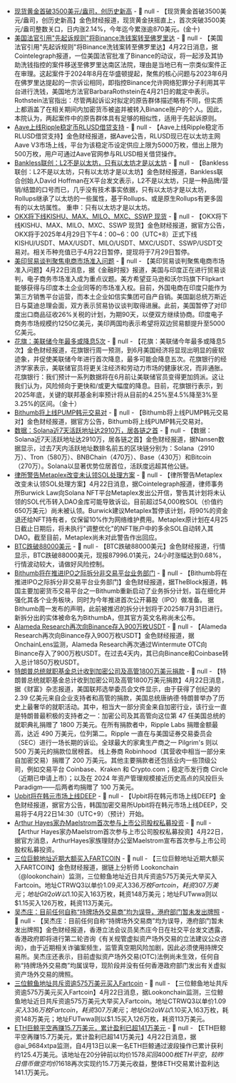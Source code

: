 - [现货黄金首破3500美元/盎司，创历史新高]() - 📰 null - 【现货黄金首破3500美元/盎司，创历史新高】金色财经报道，现货黄金扶摇直上，首次突破3500美元/盎司整数关口，日内涨2.14%，今年迄今累涨逾870美元。(金十)
- [美国法官引用"先起诉规则"将Binance洗钱案转至佛罗里达]() - 📰 null - 【美国法官引用"先起诉规则"将Binance洗钱案转至佛罗里达】4月22日消息，据Cointelegraph报道，一位美国法官批准了Binance的动议，将一起涉及其协助洗钱指控的案件移送至佛罗里达南区法院，理由是当地已有一宗类似案件正在审理。这起案件于2024年8月在华盛顿提起，聚焦的核心问题与2023年6月在佛罗里达提起的一宗诉讼相同，即指控Binance允许网络犯罪分子利用其平台进行洗钱，美国地方法官BarbaraRothstein在4月21日的裁定中表示。 
Rothstein法官指出：尽管两起诉讼对拟定的原告群体描述略有不同，但实质上都涵盖了在相关期间内加密货币被盗并被转入Binance账户的个人。因此，本院认为，两起案件中的原告群体具有足够的相似性，适用于先起诉原则。
- [Aave上线Ripple稳定币RLUSD借贷支持](https://x.com/aave/status/1914399865632628781) - 📰 null - 【Aave上线Ripple稳定币RLUSD借贷支持】金色财经报道，据Aave公告，RLUSD现已在以太坊主网Aave V3市场上线，平台为该稳定币设定供应上限为5000万枚，借出上限为500万枚，用户可通过Aave官网参与RLUSD相关借贷操作。
- [Bankless联创：L2不是以太坊，只有以太坊才是以太坊](https://x.com/TrustlessState/status/1914402754891559253) - 📰 null - 【Bankless联创：L2不是以太坊，只有以太坊才是以太坊】金色财经报道，Bankless联合创始人David Hoffman在X平台发文表示，L2不是以太坊，只是一种品牌/营销/结盟的口号而已，几乎没有技术事实依据，只有以太坊才是以太坊，Rollups继承了以太坊的一些属性，基于Rollups、或是原生Rollups有更多固有的以太坊属性。 重申：只有以太坊才是以太坊。
- [OKX将下线KISHU、MAX、MILO、MXC、SSWP 现货]() - 📰 null - 【OKX将下线KISHU、MAX、MILO、MXC、SSWP 现货】金色财经报道，据官方公告，OKX将于2025年4月29日下午4：00~6：00（UTC+8）正式下线KISHU/USDT、MAX/USDT、MILO/USDT、MXC/USDT、SSWP/USDT交易对。相关币种充值已于4月22日暂停，提现将于7月29日暂停。
- [美印贸易谈判聚焦电商市场准入问题](https://www.ft.com/content/ac858997-8dc4-495f-ba9e-81b8f9758332) - 📰 null - 【美印贸易谈判聚焦电商市场准入问题】4月22日消息，据《金融时报》报道，美国与印度正在进行贸易谈判，电子商务市场准入成为重点议题。美方希望亚马逊和沃尔玛旗下Flipkart能够获得与印度本土企业同等的市场准入权。目前，外国电商在印度只能作为第三方销售平台运营，而本土企业如信实集团可自产自销。美国副总统万斯近日与莫迪总理会面，双方表示贸易协议谈判取得进展。此前，美国暂停了对印度出口商品征收26%关税的计划，为期90天，以便双方继续协商。印度电子商务市场规模约1250亿美元，美印两国均表示希望将双边贸易额提升至5000亿美元。
- [花旗：美联储今年最多或降息5次]() - 📰 null - 【花旗：美联储今年最多或降息5次】金色财经报道，花旗银行周一预测，到6月美国经济将显现出明显的疲软迹象，并促使美联储今年进行首次降息，最多可能会降息五次。花旗银行的经济学家表示，美联储官员将更关注经济和劳动力市场的健康状况，而非通胀。 
花旗银行：我们预计一系列数据将在6月前让美联储官员变得更加鸽派。这让我们认为，风险倾向于更快和/或更大幅度的降息。目前，花旗银行表示，到2025年底，关键的联邦基金利率预计将从目前的4.25%至4.5%降至3%至3.25%的区间。（金十）
- [Bithumb将上线PUMP韩元交易对]() - 📰 null - 【Bithumb将上线PUMP韩元交易对】金色财经报道，据官方公告，Bithumb将上线PUMP韩元交易对。
- [数据：Solana近7天活跃地址达2910万，居各链之首]() - 📰 null - 【数据：Solana近7天活跃地址达2910万，居各链之首】金色财经报道，据Nansen数据显示，过去7天内活跃地址数排名前五的区块链分别为：Solana（2910万）、Tron（580万）、BNBChain（470万）、Base（430万）和Bitcoin（270万）。Solana以显著优势位居首位，活跃度远超其他公链。
- [律所警告Metaplex改变未认领SOL处理方案]() - 📰 null - 【律所警告Metaplex改变未认领SOL处理方案】4月22日消息，据Cointelegraph报道，律师事务所Burwick Law向Solana NFT平台Metaplex发出公开信，警告其计划将未认领的SOL代币转入DAO金库可能导致诉讼。目前超过54,000枚SOL（价值约650万美元）尚未被认领。Burwick建议Metaplex暂停该计划，将90%的资金退还给NFT持有者，仅保留10%作为网络维护费用。Metaplex原计划在4月25日截止日期后，将未执行"调整优化"的NFT账户中的多余SOL自动转入其DAO。截至目前，Metaplex尚未对此警告作出回应。
- [BTC跌破88000美元]() - 📰 null - 【BTC跌破88000美元】金色财经报道，行情显示，BTC跌破88000美元，现报87996.01美元，24小时涨幅达到0.68%，行情波动较大，请做好风险控制。
- [Bithumb将在推进IPO之际拆分非交易平台业务部门](https://www.theblock.co/post/351435/bithumb-crypto-exchange-to-spin-off-non-exchange-division-amid-ipo-push) - 📰 null - 【Bithumb将在推进IPO之际拆分非交易平台业务部门】金色财经报道，据TheBlock报道，韩国主要加密货币交易平台之一Bithumb重新启动了业务拆分计划，旨在细化并强化其各个业务板块，同时为今年推进首次公开募股（IPO）做准备。 
据Bithumb周一发布的声明，此前被推迟的拆分计划将于2025年7月31日进行。新拆分出的实体被命名为BithumbA，但其官方英文名称尚未公布。
- [Alameda Research再次向Binance存入900万枚USDT](https://x.com/OnchainLens/status/1914545494665388513) - 📰 null - 【Alameda Research再次向Binance存入900万枚USDT】金色财经报道，据OnchainLens监测，Alameda Research再次通过Wintermute OTC向Binance存入了900万枚USDT。在过去4天内，其已向Binance和Coinbase转入总计1850万枚USDT。
- [特朗普总统就职基金总计收到加密公司及高管1800万美元捐款]() - 📰 null - 【特朗普总统就职基金总计收到加密公司及高管1800万美元捐款】4月22日消息，据《财富》杂志报道，美国联邦选举委员会文件显示，由于获得了创纪录的 2.39 亿美元来自企业支持者和高管的捐款，美国总统唐纳德·特朗普举办了历史上最奢华的就职活动。其中，相当大一部分资金来自加密行业，该行业一直是特朗普最积极的支持者之一：加密公司及其高管向这位第 47 任美国总统的就职典礼捐赠了 1800 万美元。在所有捐款者中，Ripple Labs 捐赠金额最高，达近 490 万美元，位列第二。Ripple 一直在与美国证券交易委员会（SEC）进行一场长期的诉讼。全球最大的家禽生产商之一 Pilgrim's 则以 500 万美元的捐款位居榜首。 
线上券商 Robinhood（其营收中相当一部分来自加密交易）捐赠了 200 万美元。其他主要捐款者还包括业内一些顶级公司，例如交易平台 Coinbase、Kraken 和 Crypto.com；稳定币发行商 Circle（近期已申请上市）；以及在 2024 年资产管理规模接近历史高点的风投巨头 Paradigm——后两者均捐赠了 100 万美元。
- [Upbit将在韩元市场上线DEEP]() - 📰 null - 【Upbit将在韩元市场上线DEEP】金色财经报道，据官方公告，韩国加密交易所Upbit将在韩元市场上线DEEP，交易将于4月22日14:30（UTC+9）（预计）开始。
- [Arthur Hayes家办Maelstrom首次参与上市公司股权私募投资]() - 📰 null - 【Arthur Hayes家办Maelstrom首次参与上市公司股权私募投资】4月22日，据官方消息，ArthurHayes家族理财办公室Maelstrom宣布首次参与上市公司股权私募投资。
- [三位巨鲸地址近期大额买入FARTCOIN]() - 📰 null - 【三位巨鲸地址近期大额买入FARTCOIN】金色财经报道，据链上分析师 Lookonchain（@lookonchain）监测，三位鲸鱼地址近日共斥资逾575万美元大举买入Fartcoin。地址CTRWQ3以单价$1.09买入336万枚Fartcoin，耗资307万美元；地址Gti2oW以$1.10买入163万枚，耗资148万美元；地址FUTwwa则以$1.15买入126万枚，耗资113万美元。
- [吴杰庄：目前任何自称“持牌场外交易商”均为误导，港府部门暂未发出牌照](https://hk.on.cc/hk/bkn/cnt/news/20250422/bkn-20250422105702037-0422_00822_001.html) - 📰 null - 【吴杰庄：目前任何自称“持牌场外交易商”均为误导，港府部门暂未发出牌照】金色财经报道，香港立法会议员吴杰庄今日在社交平台发文透露，香港政府即将进行第二轮咨询《有关规管虚拟资产场外交易的立法建议公众咨询》，由于近期相关诈骗案频生，监管真空期风险加剧，因此必须使用持牌交易所。吴杰庄还表示，目前虚拟资产场外交易(OTC)法例尚未生效，任何自称“持牌场外交易商”均属误导，现阶段并没有任何香港政府部门发出有关虚拟资产场外交易的牌照。
- [三位鲸鱼地址共斥资逾575万美元买入Fartcoin]() - 📰 null - 【三位鲸鱼地址共斥资逾575万美元买入Fartcoin】4月22日消息，据Lookonchain监测，三位鲸鱼地址近日共斥资逾575万美元大举买入Fartcoin。地址CTRWQ3以单价$1.09买入336万枚Fartcoin，耗资307万美元；地址Gti2oW以$1.10买入163万枚，耗资148万美元；地址FUTwwa则以$1.15买入126万枚，耗资113万美元。
- [ETH巨鲸平空再赚15.7万美元，累计盈利已超141万美元]() - 📰 null - 【ETH巨鲸平空再赚15.7万美元，累计盈利已超141万美元】4月22日消息，据@ai_9684xtpa监测，自4月13日以来一名ETH巨鲸通过波段操作已累计获利约125.4万美元。该地址在20分钟前以均价$1578买回4000枚ETH平空，较昨日借币做空均价$1618再次实现约15.7万美元收益，整体ETH交易累计盈利达141.1万美元。

